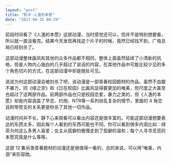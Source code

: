 ```yaml
---
layout: "post"
title: "影评-人渣的本愿"
date: "2017-04-25 08:29"
---
```


前段时间看了《人渣的本愿》这部动漫，当时感觉还可以，但并不是特别想要看，所以就一直没看完。结果今天发现再找这个片子的时候，竟然已经找不到，广电总局已经封杀了。

这部动漫整体画风和其他的众多作品都不相同，整体上面虽然延续了小清新的风格，但是人物内心独白的几乎超过了说话的内容，在其他作品中可能比较少见的多个角色切片的方式，在这部动漫中却是随处可见。

说说为何这部动漫会被封杀了吧，该动漫是一部青春校园题材的作品，虽然不血腥不暴力，同《缘之空》和《日在校园》比画风显得要更加的唯美，但尺度之大甚至也超过了这两部作品。前两部作品也只是校园恋爱，暴力之类的，但《人渣的本愿》却是内容涵盖了早恋、约炮、NTR等一系列纷乱复杂的情节，里面的 4 角恋且附带旁支的关系更是秒杀了其他一切作品。

动漫时间并不长，静下心来观看可以看出内容还是很丰富的。可能这部动漫想要表达的东西太多，因此每个人看到的东西可能也不同。你可以看到很多内涵比如：绿茶为何这么多男人喜爱；女主从孤僻的傲慢走到了孤僻的温和；每个人寻寻觅觅的本愿究竟是什么等等。

这部 12 集另类青春题材的动漫还是很值得一看的，总的来说，可以用“唯美，内涵”来形容她。
